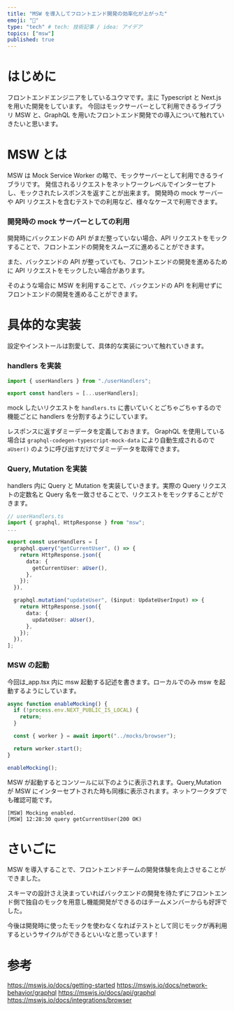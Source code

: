 ```yaml
---
title: "MSW を導入してフロントエンド開発の効率化が上がった"
emoji: "🦁"
type: "tech" # tech: 技術記事 / idea: アイデア
topics: ["msw"]
published: true
---
```


# はじめに

フロントエンドエンジニアをしているユウマです。主に Typescript と Next.js を用いた開発をしています。
今回はモックサーバーとして利用できるライブラリ MSW と、GraphQL を用いたフロントエンド開発での導入について触れていきたいと思います。

# MSW とは

MSW は Mock Service Worker の略で、モックサーバーとして利用できるライブラリです。
発信されるリクエストをネットワークレベルでインターセプトし、モックされたレスポンスを返すことが出来ます。
開発時の mock サーバーや API リクエストを含むテストでの利用など、様々なケースで利用できます。

### 開発時の mock サーバーとしての利用

開発時にバックエンドの API がまだ整っていない場合、API リクエストをモックすることで、フロントエンドの開発をスムーズに進めることができます。

また、バックエンドの API が整っていても、フロントエンドの開発を進めるために API リクエストをモックしたい場合があります。

そのような場合に MSW を利用することで、バックエンドの API を利用せずにフロントエンドの開発を進めることができます。

# 具体的な実装

設定やインストールは割愛して、具体的な実装について触れていきます。

### handlers を実装

```ts
import { userHandlers } from "./userHandlers";

export const handlers = [...userHandlers];
```

mock したいリクエストを `handlers.ts` に書いていくとごちゃごちゃするので機能ごとに handlers を分割するようにしています。

レスポンスに返すダミーデータを定義しておきます。
GraphQL を使用している場合は `graphql-codegen-typescript-mock-data` により自動生成されるので `aUser()` のように呼び出すだけでダミーデータを取得できます。

### Query, Mutation を実装

handlers 内に Query と Mutation を実装していきます。実際の Query リクエストの定数名と Query 名を一致させることで、リクエストをモックすることができます。

```ts
// userHandlers.ts
import { graphql, HttpResponse } from "msw";
...

export const userHandlers = [
  graphql.query("getCurrentUser", () => {
    return HttpResponse.json({
      data: {
        getCurrentUser: aUser(),
      },
    });
  }),

  graphql.mutation("updateUser", ($input: UpdateUserInput) => {
    return HttpResponse.json({
      data: {
        updateUser: aUser(),
      },
    });
  }),
];
```

### MSW の起動

今回は\_app.tsx 内に msw 起動する記述を書きます。ローカルでのみ msw を起動するようにしています。

```ts
async function enableMocking() {
  if (!process.env.NEXT_PUBLIC_IS_LOCAL) {
    return;
  }

  const { worker } = await import("../mocks/browser");

  return worker.start();
}

enableMocking();
```

MSW が起動するとコンソールに以下のように表示されます。Query,Mutation が MSW にインターセプトされた時も同様に表示されます。ネットワークタブでも確認可能です。

```
[MSW] Mocking enabled.
[MSW] 12:28:30 query getCurrentUser(200 OK)
```

# さいごに

MSW を導入することで、フロントエンドチームの開発体験を向上させることができました。

スキーマの設計さえ決まっていればバックエンドの開発を待たずにフロントエンド側で独自のモックを用意し機能開発ができるのはチームメンバーからも好評でした。

今後は開発時に使ったモックを使わなくなればテストとして同じモックが再利用するというサイクルができるといいなと思っています！

# 参考

https://mswjs.io/docs/getting-started
https://mswjs.io/docs/network-behavior/graphql
https://mswjs.io/docs/api/graphql
https://mswjs.io/docs/integrations/browser
